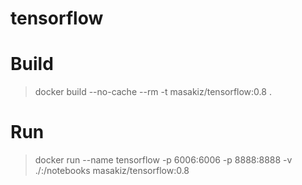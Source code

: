 # tensorflow

# Build
> docker build --no-cache --rm -t masakiz/tensorflow:0.8 .

# Run
> docker run --name tensorflow -p 6006:6006 -p 8888:8888 -v ./:/notebooks masakiz/tensorflow:0.8

